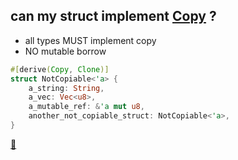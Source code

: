 ## can my struct implement [Copy](https://doc.rust-lang.org/std/marker/trait.Copy.html) ?

* all types MUST implement copy
* NO mutable borrow

```rust
#[derive(Copy, Clone)]
struct NotCopiable<'a> {
    a_string: String,
    a_vec: Vec<u8>,
    a_mutable_ref: &'a mut u8,
    another_not_copiable_struct: NotCopiable<'a>,
}
```

[📒](https://doc.rust-lang.org/std/marker/trait.Copy.html#when-can-my-type-be-copy)